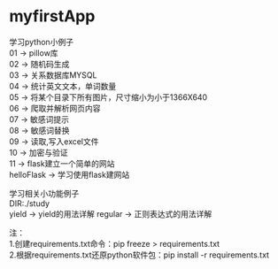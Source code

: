 # myfirstApp

学习python小例子  
01 -> pillow库  
02 -> 随机码生成  
03 -> 关系数据库MYSQL  
04 -> 统计英文文本，单词数量  
05 -> 将某个目录下所有图片，尺寸缩小为小于1366X640  
06 -> 爬取并解析网页内容  
07 -> 敏感词提示  
08 -> 敏感词替换  
09 -> 读取,写入excel文件  
10 -> 加密与验证  
11 -> flask建立一个简单的网站  
helloFlask -> 学习使用flask建网站  

学习相关小功能例子  
DIR:./study  
yield   -> yield的用法详解
regular -> 正则表达式的用法详解




注：  
1.创建requirements.txt命令：pip freeze > requirements.txt  
2.根据requirements.txt还原python软件包：pip install -r requirements.txt  
